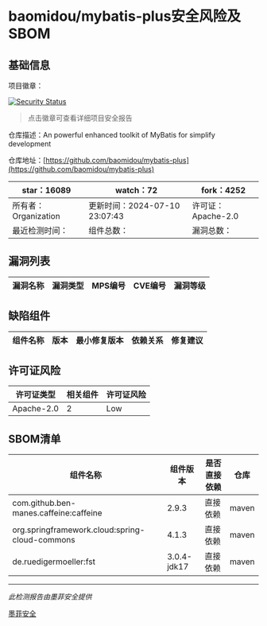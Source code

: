 # baomidou/mybatis-plus安全风险及SBOM

## 基础信息

项目徽章：

[![Security Status](https://www.murphysec.com/platform3/v31/badge/1811100894279122944.svg)](https://www.murphysec.com/console/report/1695497925629997056/1811100894279122944)

> 点击徽章可查看详细项目安全报告

仓库描述：An powerful enhanced toolkit of MyBatis for simplify development

仓库地址：[https://github.com/baomidou/mybatis-plus](https://github.com/baomidou/mybatis-plus)

| star：16089 | watch：72 | fork：4252 |
| ----------- | -------------- | ------------ |
| 所有者：Organization | 更新时间：2024-07-10 23:07:43 | 许可证：Apache-2.0 |
| 最近检测时间： | 组件总数： | 漏洞总数： |




## 漏洞列表

| 漏洞名称 | 漏洞类型 | MPS编号 | CVE编号 | 漏洞等级 |
| ------- | ------ | ------- | ------ | ----- |





## 缺陷组件

| 组件名称 | 版本 | 最小修复版本 | 依赖关系 | 修复建议 |
| -------- | ---- | ------------ | -------- | -------- |





## 许可证风险

| 许可证类型 | 相关组件 | 许可证风险 |
| ---------- | -------- | ---------- |
|Apache-2.0|2|Low|




## SBOM清单

| 组件名称 | 组件版本 | 是否直接依赖 | 仓库 |
| -------- | -------- | ------------ | ---- |
|com.github.ben-manes.caffeine:caffeine|2.9.3|直接依赖|maven|
|org.springframework.cloud:spring-cloud-commons|4.1.3|直接依赖|maven|
|de.ruedigermoeller:fst|3.0.4-jdk17|直接依赖|maven|


------

*此检测报告由墨菲安全提供*

[墨菲安全](www.murphysec.com)